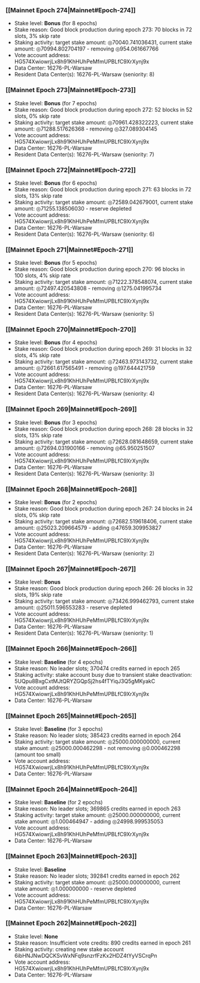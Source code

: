 ### [[Mainnet Epoch 274|Mainnet#Epoch-274]]
* Stake level: **Bonus** (for 8 epochs)
* Stake reason: Good block production during epoch 273: 70 blocks in 72 slots, 3% skip rate
* Staking activity: target stake amount: ◎70040.741036431, current stake amount: ◎70994.802704197 - removing ◎954.061667766
* Vote account address: HG574XwiowrjLx8h91KhHUhPeMfmUPBLfC9XrXynj9x
* Data Center: 16276-PL-Warsaw
* Resident Data Center(s): 16276-PL-Warsaw (seniority: 8)
### [[Mainnet Epoch 273|Mainnet#Epoch-273]]
* Stake level: **Bonus** (for 7 epochs)
* Stake reason: Good block production during epoch 272: 52 blocks in 52 slots, 0% skip rate
* Staking activity: target stake amount: ◎70961.428322223, current stake amount: ◎71288.517626368 - removing ◎327.089304145
* Vote account address: HG574XwiowrjLx8h91KhHUhPeMfmUPBLfC9XrXynj9x
* Data Center: 16276-PL-Warsaw
* Resident Data Center(s): 16276-PL-Warsaw (seniority: 7)
### [[Mainnet Epoch 272|Mainnet#Epoch-272]]
* Stake level: **Bonus** (for 6 epochs)
* Stake reason: Good block production during epoch 271: 63 blocks in 72 slots, 13% skip rate
* Staking activity: target stake amount: ◎72589.042679001, current stake amount: ◎71255.138506030 - reserve depleted
* Vote account address: HG574XwiowrjLx8h91KhHUhPeMfmUPBLfC9XrXynj9x
* Data Center: 16276-PL-Warsaw
* Resident Data Center(s): 16276-PL-Warsaw (seniority: 6)
### [[Mainnet Epoch 271|Mainnet#Epoch-271]]
* Stake level: **Bonus** (for 5 epochs)
* Stake reason: Good block production during epoch 270: 96 blocks in 100 slots, 4% skip rate
* Staking activity: target stake amount: ◎71222.378548074, current stake amount: ◎72497.420543808 - removing ◎1275.041995734
* Vote account address: HG574XwiowrjLx8h91KhHUhPeMfmUPBLfC9XrXynj9x
* Data Center: 16276-PL-Warsaw
* Resident Data Center(s): 16276-PL-Warsaw (seniority: 5)
### [[Mainnet Epoch 270|Mainnet#Epoch-270]]
* Stake level: **Bonus** (for 4 epochs)
* Stake reason: Good block production during epoch 269: 31 blocks in 32 slots, 4% skip rate
* Staking activity: target stake amount: ◎72463.973143732, current stake amount: ◎72661.617565491 - removing ◎197.644421759
* Vote account address: HG574XwiowrjLx8h91KhHUhPeMfmUPBLfC9XrXynj9x
* Data Center: 16276-PL-Warsaw
* Resident Data Center(s): 16276-PL-Warsaw (seniority: 4)
### [[Mainnet Epoch 269|Mainnet#Epoch-269]]
* Stake level: **Bonus** (for 3 epochs)
* Stake reason: Good block production during epoch 268: 28 blocks in 32 slots, 13% skip rate
* Staking activity: target stake amount: ◎72628.081648659, current stake amount: ◎72694.031900166 - removing ◎65.950251507
* Vote account address: HG574XwiowrjLx8h91KhHUhPeMfmUPBLfC9XrXynj9x
* Data Center: 16276-PL-Warsaw
* Resident Data Center(s): 16276-PL-Warsaw (seniority: 3)
### [[Mainnet Epoch 268|Mainnet#Epoch-268]]
* Stake level: **Bonus** (for 2 epochs)
* Stake reason: Good block production during epoch 267: 24 blocks in 24 slots, 0% skip rate
* Staking activity: target stake amount: ◎72682.519618406, current stake amount: ◎25023.209664579 - adding ◎47659.309953827
* Vote account address: HG574XwiowrjLx8h91KhHUhPeMfmUPBLfC9XrXynj9x
* Data Center: 16276-PL-Warsaw
* Resident Data Center(s): 16276-PL-Warsaw (seniority: 2)
### [[Mainnet Epoch 267|Mainnet#Epoch-267]]
* Stake level: **Bonus**
* Stake reason: Good block production during epoch 266: 26 blocks in 32 slots, 19% skip rate
* Staking activity: target stake amount: ◎73426.999462793, current stake amount: ◎25011.596553283 - reserve depleted
* Vote account address: HG574XwiowrjLx8h91KhHUhPeMfmUPBLfC9XrXynj9x
* Data Center: 16276-PL-Warsaw
* Resident Data Center(s): 16276-PL-Warsaw (seniority: 1)
### [[Mainnet Epoch 266|Mainnet#Epoch-266]]
* Stake level: **Baseline** (for 4 epochs)
* Stake reason: No leader slots; 370474 credits earned in epoch 265
* Staking activity: stake account busy due to transient stake deactivation: 5UQpu8BxgCxtMJtQRYZGQpSj2hs4fTYiqJ3Q5gMKyakC
* Vote account address: HG574XwiowrjLx8h91KhHUhPeMfmUPBLfC9XrXynj9x
* Data Center: 16276-PL-Warsaw
### [[Mainnet Epoch 265|Mainnet#Epoch-265]]
* Stake level: **Baseline** (for 3 epochs)
* Stake reason: No leader slots; 385423 credits earned in epoch 264
* Staking activity: target stake amount: ◎25000.000000000, current stake amount: ◎25000.000462298 - not removing ◎0.000462298 (amount too small)
* Vote account address: HG574XwiowrjLx8h91KhHUhPeMfmUPBLfC9XrXynj9x
* Data Center: 16276-PL-Warsaw
### [[Mainnet Epoch 264|Mainnet#Epoch-264]]
* Stake level: **Baseline** (for 2 epochs)
* Stake reason: No leader slots; 369865 credits earned in epoch 263
* Staking activity: target stake amount: ◎25000.000000000, current stake amount: ◎1.000464947 - adding ◎24998.999535053
* Vote account address: HG574XwiowrjLx8h91KhHUhPeMfmUPBLfC9XrXynj9x
* Data Center: 16276-PL-Warsaw
### [[Mainnet Epoch 263|Mainnet#Epoch-263]]
* Stake level: **Baseline**
* Stake reason: No leader slots; 392841 credits earned in epoch 262
* Staking activity: target stake amount: ◎25000.000000000, current stake amount: ◎1.000000000 - reserve depleted
* Vote account address: HG574XwiowrjLx8h91KhHUhPeMfmUPBLfC9XrXynj9x
* Data Center: 16276-PL-Warsaw
### [[Mainnet Epoch 262|Mainnet#Epoch-262]]
* Stake level: **None**
* Stake reason: Insufficient vote credits: 890 credits earned in epoch 261
* Staking activity: creating new stake account 6ibHNJNwDQCKSvWxNFq9snzrfFzKx2HDZ4tYyVSCrqPn
* Vote account address: HG574XwiowrjLx8h91KhHUhPeMfmUPBLfC9XrXynj9x
* Data Center: 16276-PL-Warsaw